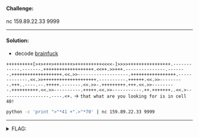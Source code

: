 #### Challenge:

nc 159.89.22.33 9999

---

#### Solution:

- decode [brainfuck](https://sange.fi/esoteric/brainfuck/impl/interp/i.html)

`++++++++++[>+>+++>+++++++>++++++++++<<<<-]>>>>++++++++++++++++.------------.-------.+++++++++++++++++++.<<++.>>+++.---------------.-------.+++++++++++++++++++.<<.>>-------------------.+++++++++++++++++.-------------.<<.>>++++++++++++++++++++.----------.++++++.<<.>>---------.+++..----.--.+++++.-------.<<.>>-.+++++++++.+++.<<.>>---------.++++++++++.<<.>>----------.+++++.<<.>>-----------.++.+++++++..<<.>------------------.----.<+.` -> `that what are you looking for is in cell 40!`

```bash
python -c 'print ">"*41 +".>"*70' | nc 159.89.22.33 9999
```

---

<details><summary>FLAG:</summary>

```
AFFCTF{!s_th!s_th3_r3@l_l!f3__or__!s_th!s_just_f@nt@sy___}
```

</details>

